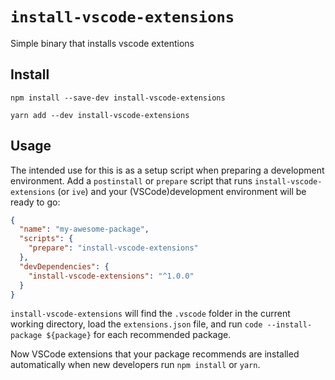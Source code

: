 # `install-vscode-extensions`

Simple binary that installs vscode extentions

## Install

```shell
npm install --save-dev install-vscode-extensions
```

```shell
yarn add --dev install-vscode-extensions
```

## Usage

The intended use for this is as a setup script when preparing a development environment.
Add a `postinstall` or `prepare` script that runs `install-vscode-extensions` (or `ive`) and your (VSCode)development environment will be ready to go:

```json
{
  "name": "my-awesome-package",
  "scripts": {
    "prepare": "install-vscode-extensions"
  },
  "devDependencies": {
    "install-vscode-extensions": "^1.0.0"
  }
}
```

`install-vscode-extensions` will find the `.vscode` folder in the current working directory, load the `extensions.json` file, and run `code --install-package ${package}` for each recommended package.

Now VSCode extensions that your package recommends are installed automatically when new developers run `npm install` or `yarn`.
